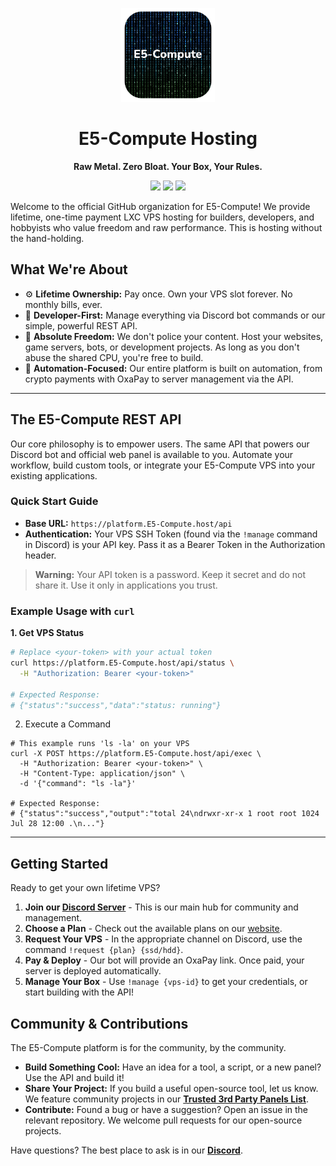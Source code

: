 <p align="center">
  <img src="https://github.com/kvm-i7/.github/blob/main/image%20(3).png?raw=true" alt="E5-Compute Logo" width="150">
</p>

<h1 align="center">E5-Compute Hosting</h1>

<p align="center">
  <strong>Raw Metal. Zero Bloat. Your Box, Your Rules.</strong>
</p>

<p align="center">
  <a href="https://discord.gg/compute"><img src="https://img.shields.io/badge/Join_our_Discord-2.1K%2B_Members-5865F2?style=for-the-badge&logo=discord&logoColor=white"></a>
  <a href="https://panel.E5-Compute.host/"><img src="https://img.shields.io/badge/Official_Panel-API_Powered-A6D8E8?style=for-the-badge&logo=data:image/svg+xml;base64,PHN2ZyB4bWxucz0iaHR0cDovL3d3dy53My5vcmcvMjAwMC9zdmciIHZpZXdCb3g9IjAgMCAyNCAyNCIgZmlsbD0iI2ZmZiI+PHBhdGggZD0iTTQgNmgxNnYxMEg0eiIvPjwvc3ZnPg=="></a>
    <a href="https://E5-Compute.host/status.html"><img src="https://img.shields.io/badge/Service_Status-Online-23a55a?style=for-the-badge&logo=data:image/svg+xml;base64,PHN2ZyB4bWxucz0iaHR0cDovL3d3dy53My5vcmcvMjAwMC9zdmciIHZpZXdCb3g9IjAgMCAyNCAyNCIgZmlsbD0iI2ZmZiI+PHBhdGggZD0iTTEyIDE3LjI3TDQuNSAxMi41bDEuNDE0LTEuNDE0TDExIDE0LjQ0bDYuMDgtNi4wOEwxOC41IDEyLjV6Ii8+PC9zdmc+"></a>
</p>

Welcome to the official GitHub organization for E5-Compute! We provide lifetime, one-time payment LXC VPS hosting for builders, developers, and hobbyists who value freedom and raw performance. This is hosting without the hand-holding.

## What We're About

*   ⚙️ **Lifetime Ownership:** Pay once. Own your VPS slot forever. No monthly bills, ever.
*   🚀 **Developer-First:** Manage everything via Discord bot commands or our simple, powerful REST API.
*   🗽 **Absolute Freedom:** We don't police your content. Host your websites, game servers, bots, or development projects. As long as you don't abuse the shared CPU, you're free to build.
*   🤖 **Automation-Focused:** Our entire platform is built on automation, from crypto payments with OxaPay to server management via the API.

---

## The E5-Compute REST API

Our core philosophy is to empower users. The same API that powers our Discord bot and official web panel is available to you. Automate your workflow, build custom tools, or integrate your E5-Compute VPS into your existing applications.

### Quick Start Guide

*   **Base URL:** `https://platform.E5-Compute.host/api`
*   **Authentication:** Your VPS SSH Token (found via the `!manage` command in Discord) is your API key. Pass it as a Bearer Token in the Authorization header.

> **Warning:** Your API token is a password. Keep it secret and do not share it. Use it only in applications you trust.

### Example Usage with `curl`

**1. Get VPS Status**
```bash
# Replace <your-token> with your actual token
curl https://platform.E5-Compute.host/api/status \
  -H "Authorization: Bearer <your-token>"

# Expected Response:
# {"status":"success","data":"status: running"}
```
2. Execute a Command
```
# This example runs 'ls -la' on your VPS
curl -X POST https://platform.E5-Compute.host/api/exec \
  -H "Authorization: Bearer <your-token>" \
  -H "Content-Type: application/json" \
  -d '{"command": "ls -la"}'

# Expected Response:
# {"status":"success","output":"total 24\ndrwxr-xr-x 1 root root 1024 Jul 28 12:00 .\n..."}
```

---

## Getting Started

Ready to get your own lifetime VPS?

1.  **Join our [Discord Server](https://discord.gg/compute)** - This is our main hub for community and management.
2.  **Choose a Plan** - Check out the available plans on our [website](https://E5-Compute.host/#plans).
3.  **Request Your VPS** - In the appropriate channel on Discord, use the command `!request {plan} {ssd/hdd}`.
4.  **Pay & Deploy** - Our bot will provide an OxaPay link. Once paid, your server is deployed automatically.
5.  **Manage Your Box** - Use `!manage {vps-id}` to get your credentials, or start building with the API!

## Community & Contributions

The E5-Compute platform is for the community, by the community.

*   **Build Something Cool:** Have an idea for a tool, a script, or a new panel? Use the API and build it!
*   **Share Your Project:** If you build a useful open-source tool, let us know. We feature community projects in our **[Trusted 3rd Party Panels List](https://E5-Compute.host/trusted)**.
*   **Contribute:** Found a bug or have a suggestion? Open an issue in the relevant repository. We welcome pull requests for our open-source projects.

Have questions? The best place to ask is in our **[Discord](https://discord.gg/compute)**.
